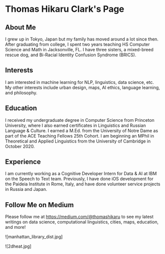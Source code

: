 # Thomas Hikaru Clark's Page

## About Me
I grew up in Tokyo, Japan but my family has moved around a lot since then. After graduating from college, I spent two years teaching HS Computer Science and Math in Jacksonville, FL. I have three sisters, a mixed-breed rescue dog, and Bi-Racial Identity Confusion Syndrome (BRICS). 

## Interests
I am interested in machine learning for NLP, linguistics, data science, etc. My other interests include urban design, maps, AI ethics, language learning, and philosophy. 

## Education
I received my undergraduate degree in Computer Science from Princeton University, where I also earned certificates in Linguistics and Russian Language & Culture. 
I earned a M.Ed. from the University of Notre Dame as part of the ACE Teaching Fellows 25th Cohort. I am beginning an MPhil in Theoretical and Applied Linguistics from the University of Cambridge in October 2020. 

## Experience
I am currently working as a Cognitive Developer Intern for Data & AI at IBM on the Speech to Text team. Previously, I have done iOS development for the Paideia Institute in Rome, Italy, and have done volunteer service projects in Russia and Japan. 

## Follow Me on Medium
Please follow me at https://medium.com/@thomashikaru to see my latest writings on data science, computational linguistics, cities, maps, education, and more! 

![manhattan_library_dist.jpg]

![2dheat.jpg]

